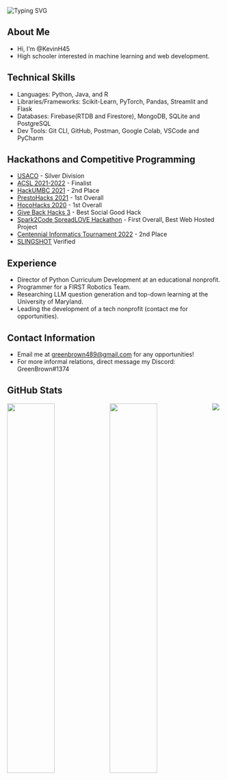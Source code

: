 ![Typing SVG](https://readme-typing-svg.herokuapp.com?font=Arial&size=32&color=FFFFFF&lines=Hey!+I'm+Kevin.)

## About Me
- Hi, I’m @KevinH45 
- High schooler interested in machine learning and web development.

## Technical Skills
- Languages: Python, Java, and R
- Libraries/Frameworks: Scikit-Learn, PyTorch, Pandas, Streamlit and Flask
- Databases: Firebase(RTDB and Firestore), MongoDB, SQLite and PostgreSQL
- Dev Tools: Git CLI, GitHub, Postman, Google Colab, VSCode and PyCharm

## Hackathons and Competitive Programming
- [USACO](http://www.usaco.org/) - Silver Division
- [ACSL 2021-2022](https://www.acsl.org/) - Finalist 
- [HackUMBC 2021](https://devpost.com/software/adventure-addict) - 2nd Place
- [PrestoHacks 2021](https://devpost.com/software/in-season) - 1st Overall
- [HocoHacks 2020](https://devpost.com/software/genetic-algorithm-for-student-grouping-gasg) - 1st Overall
- [Give Back Hacks 3](https://devpost.com/software/local-connect) - Best Social Good Hack
- [Spark2Code SpreadLOVE Hackathon](https://devpost.com/software/local-connect) - First Overall, Best Web Hosted Project
- [Centennial Informatics Tournament 2022](https://cint.info/) - 2nd Place
- [SLINGSHOT](https://slingshotahead.com/) Verified

## Experience
- Director of Python Curriculum Development at an educational nonprofit.
- Programmer for a FIRST Robotics Team.
- Researching LLM question generation and top-down learning at the University of Maryland.
- Leading the development of a tech nonprofit (contact me for opportunities).

## Contact Information
- Email me at greenbrown489@gmail.com for any opportunities!
- For more informal relations, direct message my Discord: GreenBrown#1374


## GitHub Stats
<img align="left" width="47%" src="https://github-readme-stats.vercel.app/api?username=KevinH45&show_icons=true&theme=synthwave">
<img align="left" width="47%" src="https://github-readme-stats.vercel.app/api/top-langs?username=KevinH45&show_icons=true&theme=synthwave&layout=compact">

![](https://komarev.com/ghpvc/?username=KevinH45&style=for-the-badge&label=PROFILE+VIEWS)


